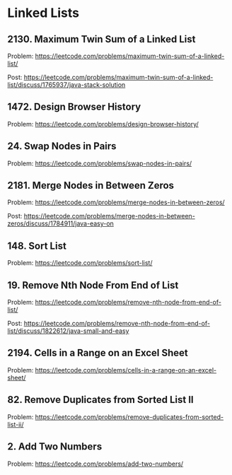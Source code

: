 # Linked Lists

## 2130. Maximum Twin Sum of a Linked List

Problem: https://leetcode.com/problems/maximum-twin-sum-of-a-linked-list/

Post: https://leetcode.com/problems/maximum-twin-sum-of-a-linked-list/discuss/1765937/java-stack-solution

## 1472. Design Browser History

Problem: https://leetcode.com/problems/design-browser-history/

## 24. Swap Nodes in Pairs

Problem: https://leetcode.com/problems/swap-nodes-in-pairs/

## 2181. Merge Nodes in Between Zeros

Problem: https://leetcode.com/problems/merge-nodes-in-between-zeros/

Post: https://leetcode.com/problems/merge-nodes-in-between-zeros/discuss/1784911/java-easy-on

## 148. Sort List

Problem: https://leetcode.com/problems/sort-list/

## 19. Remove Nth Node From End of List

Problem: https://leetcode.com/problems/remove-nth-node-from-end-of-list/

Post: https://leetcode.com/problems/remove-nth-node-from-end-of-list/discuss/1822612/java-small-and-easy

## 2194. Cells in a Range on an Excel Sheet

Problem: https://leetcode.com/problems/cells-in-a-range-on-an-excel-sheet/

## 82. Remove Duplicates from Sorted List II

Problem: https://leetcode.com/problems/remove-duplicates-from-sorted-list-ii/

## 2. Add Two Numbers

Problem: https://leetcode.com/problems/add-two-numbers/
